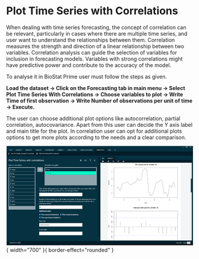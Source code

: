 # Plot Time Series with Correlations

When dealing with time series forecasting, the concept of correlation can be relevant, particularly in cases where there are multiple time series, and user want to understand the relationships between them. Correlation measures the strength and direction of a linear relationship between two variables. Correlation analysis can guide the selection of variables for inclusion in forecasting models. Variables with strong correlations might have predictive power and contribute to the accuracy of the model.

To analyse it in BioStat Prime user must follow the steps as given.

__Load the dataset -> Click on the Forecasting tab in main menu -> Select Plot Time Series With Correlations -> Choose variables to plot -> Write Time of first observation -> Write Number of observations per unit of time -> Execute.__

The user can choose additional plot options like autocorrelation, partial correlation, autocovariance. Apart from this user can decide the Y axis label and main title for the plot. In correlation user can opt for additional plots options to get more plots according to the needs and a clear comparison.

![alt text](screenshots/image236.png){ width="700" }{ border-effect="rounded" }
